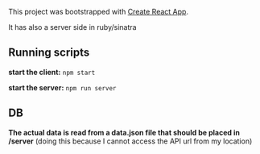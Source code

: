 This project was bootstrapped with [Create React App](https://github.com/facebook/create-react-app).

It has also a server side in ruby/sinatra
 
## Running scripts

**start the client:** `npm start`

**start the server:** `npm run server`

## DB

**The actual data is read from a data.json file that should be placed in /server** (doing this because I cannot access the API url from my location)